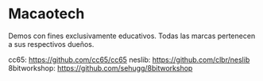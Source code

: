 # Macaotech
 
Demos con fines exclusivamente educativos. Todas las marcas pertenecen a sus respectivos dueños.

cc65: https://github.com/cc65/cc65
neslib: https://github.com/clbr/neslib
8bitworkshop: https://github.com/sehugg/8bitworkshop

